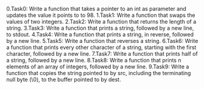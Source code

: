 0.Task0: Write a function that takes a pointer to an int as parameter and updates the value it points to to 98.
1.Task1: Write a function that swaps the values of two integers.
2.Task2: Write a function that returns the length of a string.
3.Task3: Write a function that prints a string, followed by a new line, to stdout.
4.Task4: Write a function that prints a string, in reverse, followed by a new line.
5.Task5: Write a function that reverses a string.
6.Task6: Write a function that prints every other character of a string, starting with the first character, followed by a new line.
7.Task7: Write a function that prints half of a string, followed by a new line.
8.Task8: Write a function that prints n elements of an array of integers, followed by a new line.
9.Task9: Write a function that copies the string pointed to by src, including the terminating null byte (\0), to the buffer pointed to by dest.

